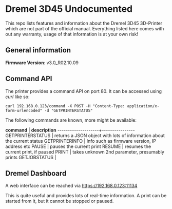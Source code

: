 # Dremel 3D45 Undocumented
This repo lists features and information about the Dremel 3D45 3D-Printer which are not part of the official manual.
Everything listed here comes with out any warranty, usage of that information is at your own risk!

## General information
**Firmware Version**: v3.0_R02.10.09

## Command API
The printer provides a command API on port 80.
It can be accessed using *curl* like so:
```
curl 192.168.0.123/command -X POST -H "Content-Type: application/x-form-urlencoded" -d "GETPRINTERSTATUS"
```

The following commands are known, more might be available:

**command**         | **description**
--------------------+----------------
GETPRINTERSTATUS    | returns a JSON object with lots of information about the current status
GETPRINTERINFO      | Info such as firmware version, IP address etc
PAUSE               | pauses the current print
RESUME              | resumes the current print, if paused
PRINT               | takes unknown 2nd parameter, presumably prints
GETJOBSTATUS        |

## Dremel Dashboard
A web interface can be reached via
https://192.168.0.123:11134

This is quite useful and provides lots of real-time information. A print can be started from it, but it cannot be stopped or paused.